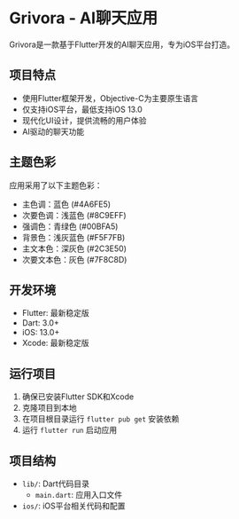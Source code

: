 # Grivora - AI聊天应用

Grivora是一款基于Flutter开发的AI聊天应用，专为iOS平台打造。

## 项目特点

- 使用Flutter框架开发，Objective-C为主要原生语言
- 仅支持iOS平台，最低支持iOS 13.0
- 现代化UI设计，提供流畅的用户体验
- AI驱动的聊天功能

## 主题色彩

应用采用了以下主题色彩：
- 主色调：蓝色 (#4A6FE5)
- 次要色调：浅蓝色 (#8C9EFF)
- 强调色：青绿色 (#00BFA5)
- 背景色：浅灰蓝色 (#F5F7FB)
- 主文本色：深灰色 (#2C3E50)
- 次要文本色：灰色 (#7F8C8D)

## 开发环境

- Flutter: 最新稳定版
- Dart: 3.0+
- iOS: 13.0+
- Xcode: 最新稳定版

## 运行项目

1. 确保已安装Flutter SDK和Xcode
2. 克隆项目到本地
3. 在项目根目录运行 `flutter pub get` 安装依赖
4. 运行 `flutter run` 启动应用

## 项目结构

- `lib/`: Dart代码目录
  - `main.dart`: 应用入口文件
- `ios/`: iOS平台相关代码和配置

